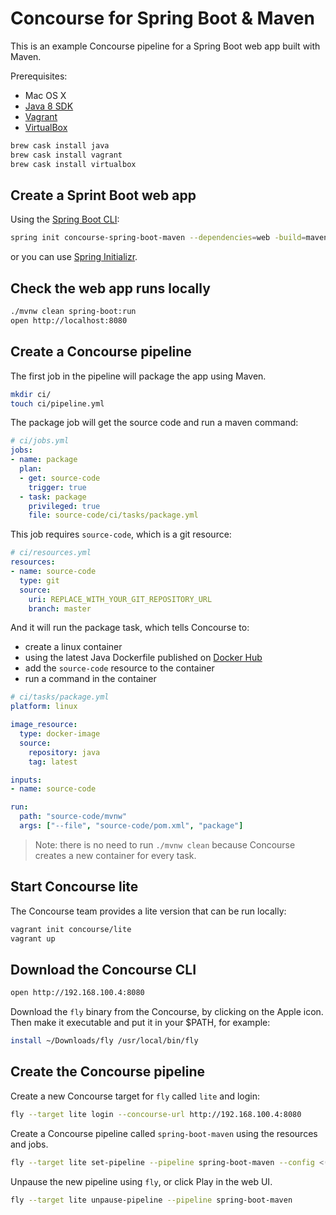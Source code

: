 # Concourse for Spring Boot & Maven

This is an example Concourse pipeline for a Spring Boot web app built with Maven.

Prerequisites:

- Mac OS X
- [Java 8 SDK]
- [Vagrant]
- [VirtualBox]

```sh
brew cask install java
brew cask install vagrant
brew cask install virtualbox
```

## Create a Sprint Boot web app

Using the [Spring Boot CLI]:

```sh
spring init concourse-spring-boot-maven --dependencies=web -build=maven
```

or you can use [Spring Initializr](https://start.spring.io/).

## Check the web app runs locally

```sh
./mvnw clean spring-boot:run
open http://localhost:8080
```

## Create a Concourse pipeline

The first job in the pipeline will package the app using Maven.

```sh
mkdir ci/
touch ci/pipeline.yml
```

The package job will get the source code and run a maven command:

```yaml
# ci/jobs.yml
jobs:
- name: package
  plan:
  - get: source-code
    trigger: true
  - task: package
    privileged: true
    file: source-code/ci/tasks/package.yml
```

This job requires `source-code`, which is a git resource:

```yaml
# ci/resources.yml
resources:
- name: source-code
  type: git
  source:
    uri: REPLACE_WITH_YOUR_GIT_REPOSITORY_URL
    branch: master
```

And it will run the package task, which tells Concourse to:

- create a linux container
- using the latest Java Dockerfile published on [Docker Hub]
- add the `source-code` resource to the container
- run a command in the container

```yaml
# ci/tasks/package.yml
platform: linux

image_resource:
  type: docker-image
  source:
    repository: java
    tag: latest

inputs:
- name: source-code

run:
  path: "source-code/mvnw"
  args: ["--file", "source-code/pom.xml", "package"]
```

> Note: there is no need to run `./mvnw clean` because Concourse creates a new container for every task.

## Start Concourse lite

The Concourse team provides a lite version that can be run locally:

```sh
vagrant init concourse/lite
vagrant up
```

## Download the Concourse CLI

```sh
open http://192.168.100.4:8080
```

Download the `fly` binary from the Concourse, by clicking on the Apple icon.
Then make it executable and put it in your $PATH, for example:

```sh
install ~/Downloads/fly /usr/local/bin/fly
```

## Create the Concourse pipeline

Create a new Concourse target for `fly` called `lite` and login:

```sh
fly --target lite login --concourse-url http://192.168.100.4:8080
```

Create a Concourse pipeline called `spring-boot-maven` using the resources and jobs.

```sh
fly --target lite set-pipeline --pipeline spring-boot-maven --config <(cat ci/resources.yml ci/jobs.yml)
```

Unpause the new pipeline using `fly`, or click Play in the web UI.

```sh
fly --target lite unpause-pipeline --pipeline spring-boot-maven
```


[Java 8 SDK]: http://www.oracle.com/technetwork/java/javase/downloads/jdk8-downloads-2133151.html
[Spring Boot CLI]: http://pivotal-guides.cfapps.io/frameworks/spring/getting-started/
[Spring Initializr]: https://start.spring.io/
[Docker Hub]: https://hub.docker.com/_/java/
[Vagrant]: https://www.vagrantup.com/downloads.html
[VirtualBox]: https://www.virtualbox.org/wiki/Downloads
